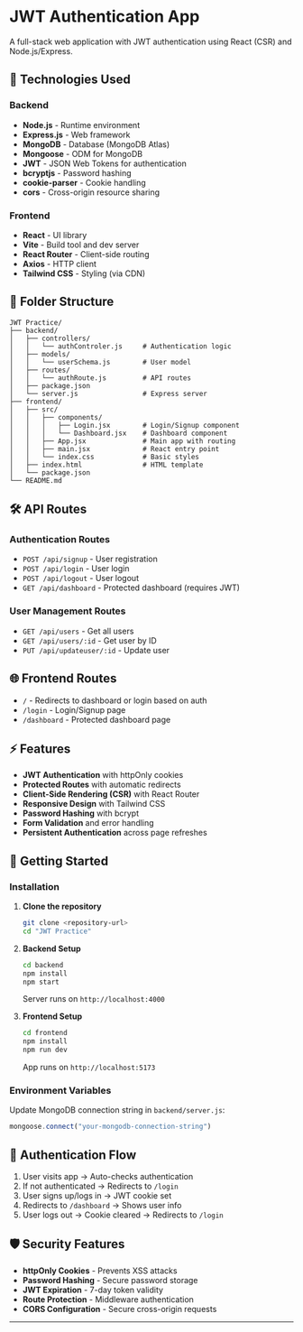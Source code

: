# JWT Authentication App

A full-stack web application with JWT authentication using React (CSR) and Node.js/Express.

## 🚀 Technologies Used

### Backend
- **Node.js** - Runtime environment
- **Express.js** - Web framework
- **MongoDB** - Database (MongoDB Atlas)
- **Mongoose** - ODM for MongoDB
- **JWT** - JSON Web Tokens for authentication
- **bcryptjs** - Password hashing
- **cookie-parser** - Cookie handling
- **cors** - Cross-origin resource sharing

### Frontend
- **React** - UI library
- **Vite** - Build tool and dev server
- **React Router** - Client-side routing
- **Axios** - HTTP client
- **Tailwind CSS** - Styling (via CDN)

## 📁 Folder Structure

```
JWT Practice/
├── backend/
│   ├── controllers/
│   │   └── authControler.js     # Authentication logic
│   ├── models/
│   │   └── userSchema.js        # User model
│   ├── routes/
│   │   └── authRoute.js         # API routes
│   ├── package.json
│   └── server.js                # Express server
├── frontend/
│   ├── src/
│   │   ├── components/
│   │   │   ├── Login.jsx        # Login/Signup component
│   │   │   └── Dashboard.jsx    # Dashboard component
│   │   ├── App.jsx              # Main app with routing
│   │   ├── main.jsx             # React entry point
│   │   └── index.css            # Basic styles
│   ├── index.html               # HTML template
│   └── package.json
└── README.md
```

## 🛠️ API Routes

### Authentication Routes
- `POST /api/signup` - User registration
- `POST /api/login` - User login
- `POST /api/logout` - User logout
- `GET /api/dashboard` - Protected dashboard (requires JWT)

### User Management Routes
- `GET /api/users` - Get all users
- `GET /api/users/:id` - Get user by ID
- `PUT /api/updateuser/:id` - Update user

## 🌐 Frontend Routes

- `/` - Redirects to dashboard or login based on auth
- `/login` - Login/Signup page
- `/dashboard` - Protected dashboard page

## ⚡ Features

- **JWT Authentication** with httpOnly cookies
- **Protected Routes** with automatic redirects
- **Client-Side Rendering (CSR)** with React Router
- **Responsive Design** with Tailwind CSS
- **Password Hashing** with bcrypt
- **Form Validation** and error handling
- **Persistent Authentication** across page refreshes

## 🚀 Getting Started



### Installation

1. **Clone the repository**
   ```bash
   git clone <repository-url>
   cd "JWT Practice"
   ```

2. **Backend Setup**
   ```bash
   cd backend
   npm install
   npm start
   ```
   Server runs on `http://localhost:4000`

3. **Frontend Setup**
   ```bash
   cd frontend
   npm install
   npm run dev
   ```
   App runs on `http://localhost:5173`

### Environment Variables
Update MongoDB connection string in `backend/server.js`:
```javascript
mongoose.connect("your-mongodb-connection-string")
```

## 🔐 Authentication Flow

1. User visits app → Auto-checks authentication
2. If not authenticated → Redirects to `/login`
3. User signs up/logs in → JWT cookie set
4. Redirects to `/dashboard` → Shows user info
5. User logs out → Cookie cleared → Redirects to `/login`



## 🛡️ Security Features

- **httpOnly Cookies** - Prevents XSS attacks
- **Password Hashing** - Secure password storage
- **JWT Expiration** - 7-day token validity
- **Route Protection** - Middleware authentication
- **CORS Configuration** - Secure cross-origin requests

---

